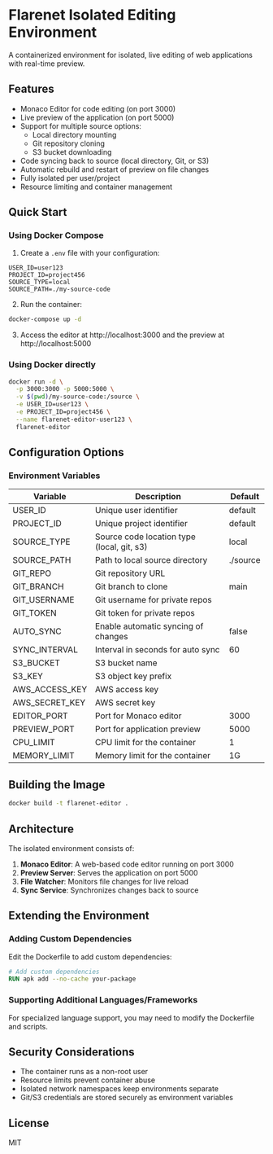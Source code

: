 # Flarenet Isolated Editing Environment

A containerized environment for isolated, live editing of web applications with real-time preview.

## Features

- Monaco Editor for code editing (on port 3000)
- Live preview of the application (on port 5000)
- Support for multiple source options:
  - Local directory mounting
  - Git repository cloning
  - S3 bucket downloading
- Code syncing back to source (local directory, Git, or S3)
- Automatic rebuild and restart of preview on file changes
- Fully isolated per user/project
- Resource limiting and container management

## Quick Start

### Using Docker Compose

1. Create a `.env` file with your configuration:

```
USER_ID=user123
PROJECT_ID=project456
SOURCE_TYPE=local
SOURCE_PATH=./my-source-code
```

2. Run the container:

```bash
docker-compose up -d
```

3. Access the editor at http://localhost:3000 and the preview at http://localhost:5000

### Using Docker directly

```bash
docker run -d \
  -p 3000:3000 -p 5000:5000 \
  -v $(pwd)/my-source-code:/source \
  -e USER_ID=user123 \
  -e PROJECT_ID=project456 \
  --name flarenet-editor-user123 \
  flarenet-editor
```

## Configuration Options

### Environment Variables

| Variable | Description | Default |
|----------|-------------|---------|
| USER_ID | Unique user identifier | default |
| PROJECT_ID | Unique project identifier | default |
| SOURCE_TYPE | Source code location type (local, git, s3) | local |
| SOURCE_PATH | Path to local source directory | ./source |
| GIT_REPO | Git repository URL | |
| GIT_BRANCH | Git branch to clone | main |
| GIT_USERNAME | Git username for private repos | |
| GIT_TOKEN | Git token for private repos | |
| AUTO_SYNC | Enable automatic syncing of changes | false |
| SYNC_INTERVAL | Interval in seconds for auto sync | 60 |
| S3_BUCKET | S3 bucket name | |
| S3_KEY | S3 object key prefix | |
| AWS_ACCESS_KEY | AWS access key | |
| AWS_SECRET_KEY | AWS secret key | |
| EDITOR_PORT | Port for Monaco editor | 3000 |
| PREVIEW_PORT | Port for application preview | 5000 |
| CPU_LIMIT | CPU limit for the container | 1 |
| MEMORY_LIMIT | Memory limit for the container | 1G |

## Building the Image

```bash
docker build -t flarenet-editor .
```

## Architecture

The isolated environment consists of:

1. **Monaco Editor**: A web-based code editor running on port 3000
2. **Preview Server**: Serves the application on port 5000
3. **File Watcher**: Monitors file changes for live reload
4. **Sync Service**: Synchronizes changes back to source

## Extending the Environment

### Adding Custom Dependencies

Edit the Dockerfile to add custom dependencies:

```dockerfile
# Add custom dependencies
RUN apk add --no-cache your-package
```

### Supporting Additional Languages/Frameworks

For specialized language support, you may need to modify the Dockerfile and scripts.

## Security Considerations

- The container runs as a non-root user
- Resource limits prevent container abuse
- Isolated network namespaces keep environments separate
- Git/S3 credentials are stored securely as environment variables

## License

MIT 